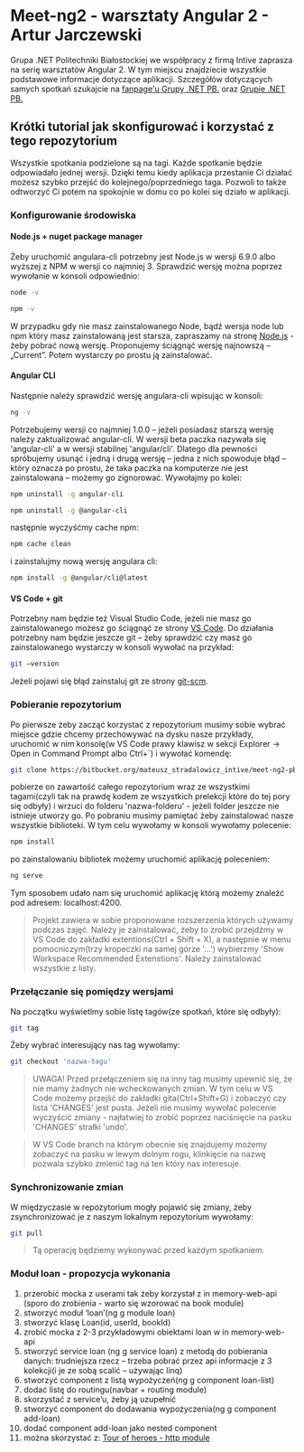 # Meet-ng2 - warsztaty Angular 2 - Artur Jarczewski

Grupa .NET Politechniki Białostockiej we współpracy z firmą Intive zaprasza na serię warsztatów Angular 2. W tym miejscu znajdziecie wszystkie podstawowe informacje dotyczące aplikacji. Szczegółów dotyczących samych spotkań szukajcie na [fanpage'u Grupy .NET PB.][fp] oraz [Grupie .NET PB.][fp-group]

## Krótki tutorial jak skonfigurować i korzystać z tego repozytorium

Wszystkie spotkania podzielone są na tagi. Każde spotkanie będzie odpowiadało jednej wersji. Dzięki temu kiedy aplikacja przestanie Ci działać możesz szybko przejść do kolejnego/poprzedniego taga. Pozwoli to także odtworzyć Ci potem na spokojnie w domu co po kolei się działo w aplikacji.

### Konfigurowanie środowiska

#### Node.js + nuget package manager

Żeby uruchomić angulara-cli potrzebny jest Node.js w wersji 6.9.0 albo wyższej z NPM w wersji co najmniej 3. Sprawdzić wersję można poprzez wywołanie w konsoli odpowiednio:

```sh
node -v
```

```sh
npm -v
```

W przypadku gdy nie masz zainstalowanego Node, bądź wersja node lub npm który masz zainstalowaną jest starsza, zapraszamy na stronę [Node.js][node.js] - żeby pobrać nową wersję. Proponujemy ściągnąć wersję najnowszą – „Current”. Potem wystarczy po prostu ją zainstalować.

#### Angular CLI

Następnie należy sprawdzić wersję angulara-cli wpisując w konsoli:

```sh
ng -v
```

Potrzebujemy wersji co najmniej 1.0.0 – jeżeli posiadasz starszą wersję należy zaktualizować angular-cli. W wersji beta paczka nazywała się 'angular-cli' a w wersji stabilnej 'angular/cli'. Dlatego dla pewności spróbujemy usunąć i jedną i drugą wersję – jedna z nich spowoduje błąd – który oznacza po prostu, że taka paczka na komputerze nie jest zainstalowana – możemy go zignorować. Wywołajmy po kolei:

```sh
npm uninstall -g angular-cli
```

```sh
npm uninstall -g @angular-cli
```

następnie wyczyśćmy cache npm:

```sh
npm cache clean
```

i zainstalujmy nową wersję angulara cli:

```sh
npm install -g @angular/cli@latest
```

#### VS Code + git

Potrzebny nam będzie też Visual Studio Code, jeżeli nie masz go zainstalowanego możesz go ściągnąć ze strony [VS Code][vscode]. Do działania potrzebny nam będzie jeszcze git – żeby sprawdzić czy masz go zainstalowanego wystarczy w konsoli wywołać na przykład:

```sh
git –version
```

Jeżeli pojawi się błąd zainstaluj git ze strony [git-scm][git].

### Pobieranie repozytorium

Po pierwsze żeby zacząć korzystać z repozytorium musimy sobie wybrać miejsce gdzie chcemy przechowywać na dysku nasze przykłady, uruchomić w nim konsolę(w VS Code prawy klawisz w sekcji Explorer -> Open in Command Prompt albo Ctrl+`) i wywołać komendę:

```sh
git clone https://bitbucket.org/mateusz_stradalowicz_intive/meet-ng2-pb.git nazwa-folderu
```

pobierze on zawartość całego repozytorium wraz ze wszystkimi tagami(czyli tak na prawdę kodem ze wszystkich prelekcji które do tej pory się odbyły) i wrzuci do folderu 'nazwa-folderu' - jeżeli folder jeszcze nie istnieje utworzy go. Po pobraniu musimy pamiętać żeby zainstalować nasze wszystkie biblioteki. W tym celu wywołamy w konsoli wywołamy polecenie:

```sh
npm install
```

po zainstalowaniu bibliotek możemy uruchomić aplikację poleceniem:

```sh
ng serve
```

Tym sposobem udało nam się uruchomić aplikację którą możemy znaleźć pod adresem: localhost:4200.

>Projekt zawiera w sobie proponowane rozszerzenia których używamy podczas zajęć. Należy je zainstalować, żeby to zrobić przejdźmy w VS Code do zakładki extentions(Ctrl + Shift + X), a następnie w menu pomocniczym(trzy kropeczki na samej górze '...') wybierzmy 'Show Workspace Recommended Extenstions'. Należy zainstalować wszystkie z listy.

### Przełączanie się pomiędzy wersjami

Na początku wyświetlmy sobie listę tagów(ze spotkań, które się odbyły):

```sh
git tag
```

Żeby wybrać interesujący nas tag wywołamy:

```sh
git checkout 'nazwa-tagu'
```

>UWAGA! Przed przełączeniem się na inny tag musimy upewnić się, że nie mamy żadnych nie wcheckowanych zmian. W tym celu w VS Code możemy przejść do zakładki gita(Ctrl+Shift+G) i zobaczyć czy lista 'CHANGES' jest pusta. Jeżeli nie musimy wywołać polecenie wyczyścić zmiany - najłatwiej to zrobić poprzez naciśnięcie na pasku 'CHANGES' strałki 'undo'.

>W VS Code branch na którym obecnie się znajdujemy możemy zobaczyć na pasku w lewym dolnym rogu, klinkięcie na nazwę pozwala szybko zmienić tag na ten który nas interesuje.

### Synchronizowanie zmian

W międzyczasie w repozytorium mogły pojawić się zmiany, żeby zsynchronizować je z naszym lokalnym repozytorium wywołamy:

```sh
git pull
```

> Tą operację będziemy wykonywać przed każdym spotkaniem.

### Moduł loan - propozycja wykonania

1. przerobić mocka z userami tak żeby korzystał z in memory-web-api (sporo do zrobienia - warto się wzorować na book module)
1. stworzyć moduł ‘loan’(ng g module loan)
1. stworzyć klasę Loan(id, userId, bookId)
1. zrobić mocka z 2-3 przykładowymi obiektami loan w in memory-web-api
1. stworzyć service loan (ng g service loan) z metodą do pobierania danych: trudniejsza rzecz – trzeba pobrać przez api informacje z 3 kolekcji(i je ze sobą scalić – używając linq)
1. stworzyć component z listą wypożyczeń(ng g component loan-list)
1. dodać listę do routingu(navbar + routing module)
1. skorzystać z service’u, żeby ją uzupełnić
1. stworzyć component do dodawania wypożyczenia(ng g component add-loan)
1. dodać component add-loan jako nested component
1. można skorzystać z: [Tour of heroes - http module][th-http]

[git]: <https://git-scm.com/download/>
[vscode]: <https://code.visualstudio.com/>
[node.js]: <https://nodejs.org/>
[fp]: <https://www.facebook.com/Grupa.NETBialystok>
[fp-group]: <https://www.facebook.com/groups/200477320398470>
[th-http]: <https://angular.io/docs/ts/latest/tutorial/toh-pt6.html>
